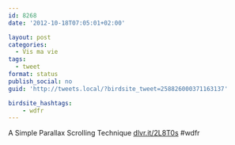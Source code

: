 ```yaml
---
id: 8268
date: '2012-10-18T07:05:01+02:00'

layout: post
categories:
  - Vis ma vie
tags:
  - tweet
format: status
publish_social: no
guid: 'http://tweets.local/?birdsite_tweet=258826000371163137'

birdsite_hashtags:
    - wdfr
---
```


A Simple Parallax Scrolling Technique [dlvr.it/2L8T0s](http://dlvr.it/2L8T0s) #wdfr